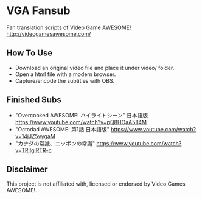VGA Fansub
==========

Fan translation scripts of Video Game AWESOME! http://videogamesawesome.com/

How To Use
----------

 * Download an original video file and place it under video/ folder.
 * Open a html file with a modern browser.
 * Capture/encode the subtitles with OBS.

Finished Subs
-------------
 * "Overcooked AWESOME! ハイライトシーン" 日本語版 https://www.youtube.com/watch?v=pQ8HOaA5T4M
 * "Octodad AWESOME! 第1話 日本語版" https://www.youtube.com/watch?v=14jJZ5vygaM
 * "カナダの常識、ニッポンの常識" https://www.youtube.com/watch?v=TRjIgIRTR-c

Disclaimer
----------
This project is not affiliated with, licensed or endorsed by Video Games AWESOME!.
